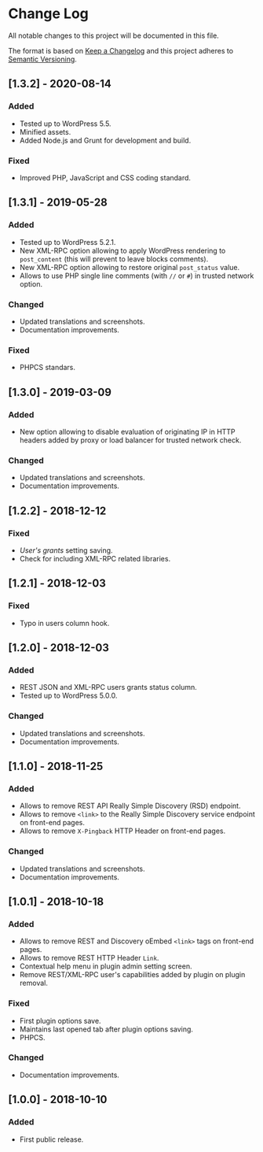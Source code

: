 # Change Log
All notable changes to this project will be documented in this file.

The format is based on [Keep a Changelog](http://keepachangelog.com/)
and this project adheres to [Semantic Versioning](http://semver.org/).

## [1.3.2] - 2020-08-14
### Added
 - Tested up to WordPress 5.5.
 - Minified assets.
 - Added Node.js and Grunt for development and build. 

### Fixed
 - Improved PHP, JavaScript and CSS coding standard.

## [1.3.1] - 2019-05-28
### Added
 - Tested up to WordPress 5.2.1.
 - New XML-RPC option allowing to apply WordPress rendering to `post_content` (this will prevent to leave blocks comments).
 - New XML-RPC option allowing to restore original `post_status` value.
 - Allows to use PHP single line comments (with `//` or `#`) in trusted network option.

### Changed
 - Updated translations and screenshots.
 - Documentation improvements.

### Fixed
 - PHPCS standars.
 
## [1.3.0] - 2019-03-09
### Added
 - New option allowing to disable evaluation of originating IP in HTTP headers added by proxy or load balancer for trusted network check.

### Changed
 - Updated translations and screenshots.
 - Documentation improvements.

## [1.2.2] - 2018-12-12
### Fixed
 - _User's grants_ setting saving.
 - Check for including XML-RPC related libraries.

## [1.2.1] - 2018-12-03
### Fixed
 - Typo in users column hook.

## [1.2.0] - 2018-12-03
### Added
 - REST JSON and XML-RPC users grants status column.
 - Tested up to WordPress 5.0.0.

### Changed
 - Updated translations and screenshots.
 - Documentation improvements.

## [1.1.0] - 2018-11-25
### Added
 - Allows to remove REST API Really Simple Discovery (RSD) endpoint.
 - Allows to remove `<link>` to the Really Simple Discovery service endpoint on front-end pages.
 - Allows to remove `X-Pingback` HTTP Header on front-end pages.

### Changed
 - Updated translations and screenshots.
 - Documentation improvements.

## [1.0.1] - 2018-10-18
### Added
 - Allows to remove REST and Discovery oEmbed `<link>` tags on front-end pages.
 - Allows to remove REST HTTP Header `Link`.
 - Contextual help menu in plugin admin setting screen.
 - Remove REST/XML-RPC user's capabilities added by plugin on plugin removal.

### Fixed
 - First plugin options save.
 - Maintains last opened tab after plugin options saving.
 - PHPCS.

### Changed
 - Documentation improvements.

## [1.0.0] - 2018-10-10
### Added
 - First public release.
